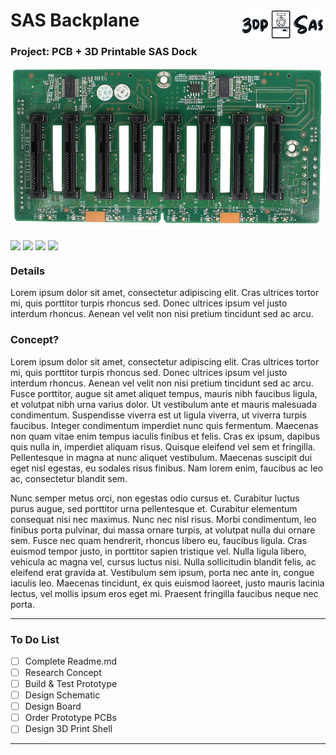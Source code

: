 # SAS Backplane <img align="right" src="https://github.com/CrashOverrideProductions/SAS_Backplane/blob/main/RepoImages/logosml.png?raw=true">

### Project: PCB + 3D Printable SAS Dock <img alt="" align="right" src="https://img.shields.io/badge/Status-Prototype%20Phase-informational?style=flat&logoColor=white&color=73398D" />


<!-- Repo Cover Image -->
<p style="background-color:rgba(22,22,22,1.00)" align="center">
<img align="center" src="https://github.com/CrashOverrideProductions/SAS_Backplane/blob/main/RepoImages/tempheader.png?raw=true" />
</p>

<!-- Repo Stats -->
<img align="center" src="https://img.shields.io/github/commit-activity/m/CrashOverrideProductions/SAS_Backplane"> <img align="center" src="https://img.shields.io/github/last-commit/CrashOverrideProductions/SAS_Backplane"> <img align="center" src="https://img.shields.io/github/languages/code-size/CrashOverrideProductions/SAS_Backplane"> <img align="center" src="https://img.shields.io/github/directory-file-count/CrashOverrideProductions/SAS_Backplane">

### Details
Lorem ipsum dolor sit amet, consectetur adipiscing elit. Cras ultrices tortor mi, quis porttitor turpis rhoncus sed. Donec ultrices ipsum vel justo interdum rhoncus. Aenean vel velit non nisi pretium tincidunt sed ac arcu.

### Concept?
Lorem ipsum dolor sit amet, consectetur adipiscing elit. Cras ultrices tortor mi, quis porttitor turpis rhoncus sed. Donec ultrices ipsum vel justo interdum rhoncus. Aenean vel velit non nisi pretium tincidunt sed ac arcu. Fusce porttitor, augue sit amet aliquet tempus, mauris nibh faucibus ligula, et volutpat nibh urna varius dolor. Ut vestibulum ante et mauris malesuada condimentum. Suspendisse viverra est ut ligula viverra, ut viverra turpis faucibus. Integer condimentum imperdiet nunc quis fermentum. Maecenas non quam vitae enim tempus iaculis finibus et felis. Cras ex ipsum, dapibus quis nulla in, imperdiet aliquam risus. Quisque eleifend vel sem et fringilla. Pellentesque in magna at nunc aliquet vestibulum. Maecenas suscipit dui eget nisl egestas, eu sodales risus finibus. Nam lorem enim, faucibus ac leo ac, consectetur blandit sem.

Nunc semper metus orci, non egestas odio cursus et. Curabitur luctus purus augue, sed porttitor urna pellentesque et. Curabitur elementum consequat nisi nec maximus. Nunc nec nisl risus. Morbi condimentum, leo finibus porta pulvinar, dui massa ornare turpis, at volutpat nulla dui ornare sem. Fusce nec quam hendrerit, rhoncus libero eu, faucibus ligula. Cras euismod tempor justo, in porttitor sapien tristique vel. Nulla ligula libero, vehicula ac magna vel, cursus luctus nisi. Nulla sollicitudin blandit felis, ac eleifend erat gravida at. Vestibulum sem ipsum, porta nec ante in, congue iaculis leo. Maecenas tincidunt, ex quis euismod laoreet, justo mauris lacinia lectus, vel mollis ipsum eros eget mi. Praesent fringilla faucibus neque nec porta. 

---
<!-- To Do List -->
### To Do List
- [ ] Complete Readme.md
- [ ] Research Concept
- [ ] Build & Test Prototype
- [ ] Design Schematic
- [ ] Design Board
- [ ] Order Prototype PCBs
- [ ] Design 3D Print Shell

---
